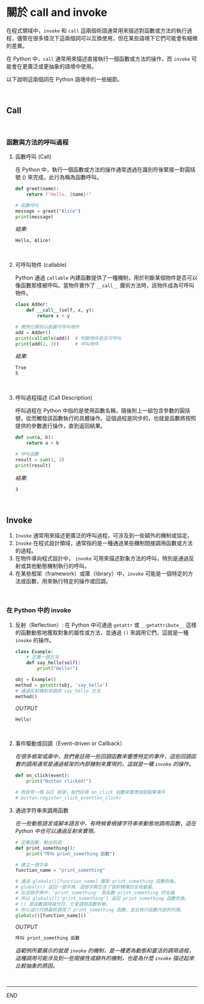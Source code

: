 # 關於 call and invoke

在程式領域中，`invoke` 和 `call` 這兩個術語通常用來描述對函數或方法的執行過程，儘管在很多情況下這兩個詞可以互換使用，但在某些語境下它們可能會有細微的差異。

在 Python 中，`call` 通常用來描述直接執行一個函數或方法的操作，而 `invoke` 可能會在更廣泛或更抽象的語境中使用。

以下說明這兩個詞在 Python 語境中的一些細節。

<br>

## Call

<br>

### 函數與方法的呼叫過程

1. 函數呼叫 (Call)

    在 Python 中，執行一個函數或方法的操作通常透過在識別符後緊接一對圓括號 () 來完成，此行為稱為函數呼叫。

    ```python
    def greet(name):
        return f"Hello, {name}!"

    # 函數呼叫
    message = greet("Alice")
    print(message)
    ```

    _結果_:

    ```bash
    Hello, Alice!
    ```

<br>

2. 可呼叫物件 (callable)

    Python 通過 `callable` 內建函數提供了一種機制，用於判斷某個物件是否可以像函數那樣被呼叫。當物件實作了 `__call__` 魔術方法時，該物件成為可呼叫物件。

    ```python
    class Adder:
        def __call__(self, x, y):
            return x + y

    # 實例化類別以創建可呼叫物件
    add = Adder()
    print(callable(add))  # 判斷物件是否可呼叫
    print(add(2, 3))      # 呼叫物件
    ```

    _結果_:

    ```bash
    True
    5
    ```

<br>

3. 呼叫過程描述 (Call Description)

    呼叫過程在 Python 中指的是使用函數名稱，隨後附上一組包含參數的圓括號，從而觸發該函數執行的具體操作。這個過程是同步的，也就是函數將按照提供的參數進行操作，直到返回結果。

    ```python
    def sum(a, b):
        return a + b

    # 呼叫函數
    result = sum(1, 2)
    print(result)
    ```

    _結果_:

    ```bash
    3
    ```

<br>

## Invoke

1. `Invoke` 通常用來描述更廣泛的呼叫過程，可涉及到一些額外的機制或協定。
2. `Invoke` 在程式設計領域，通常指的是一種通過某些機制間接調用函數或方法的過程。
3. 在物件導向程式設計中， `invoke` 可用來描述對象方法的呼叫，特別是通過反射或其他動態機制執行的呼叫。
4. 在某些框架（framework）或庫（library）中，`invoke` 可能是一個特定的方法或函數，用來執行特定的操作或回調。

<br>


### 在 Python 中的 invoke

1. 反射（Reflection）: 在 Python 中可通過 `getattr` 或 `__getattribute__` 這樣的函數動態地獲取對象的屬性或方法，並通過 `()` 來調用它們，這就是一種 `invoke` 的操作。

    ```python
    class Example:
        # 定義一個方法
        def say_hello(self):
            print("Hello!")

    obj = Example()
    method = getattr(obj, 'say_hello')
    # 通過反射機制來調用 say_hello 方法
    method()
    ```
    _OUTPUT_
    ```bash
    Hello!
    ```

<br>

2. 事件驅動或回調（Event-driven or Callback） 
   
   _在很多框架或庫中，我們會註冊一些回調函數來響應特定的事件，這些回調函數的調用通常是通過框架的內部機制來實現的，這就是一種 `invoke` 的操作。_

    ```python
    def on_click(event):
        print("Button clicked!")

    # 假設有一個 GUI 框架，我們註冊 on_click 函數來響應按鈕點擊事件
    # button.register_click_event(on_click)
    ```

3. 通過字符串來調用函數
   
   _在一些動態語言或腳本語言中，有時候會根據字符串來動態地調用函數，這在 Python 中也可以通過反射來實現。_

    ```python
    # 定義函數，輸出訊息
    def print_something():
        print("呼叫 print_something 函數")

    # 建立一個字串
    function_name = "print_something"

    # 通過 globals()[function_name] 獲取 print_something 函數對象。
    # globals() 返回一個字典，這個字典包含了當前模塊的全局變量。
    # 在這個字典中，'print_something' 是函數 print_something 的名稱
    # 所以 globals()['print_something'] 返回 print_something 函數對象。
    # () 是函數調用操作符，它會調用函數對象。
    # 所以這行代碼最終調用了 print_something 函數，並且執行函數內部的代碼。
    globals()[function_name]()
    ```
    _OUTPUT_
    ```python
    呼叫 print_something 函數
    ```

    _這範例所要展示的就是 `invoke` 的機制，是一種更為動態和靈活的調用過程，這種調用可能涉及到一些間接性或額外的機制，也是為什麼 `invoke` 描述起來比較抽象的原因。_


<br>

---

_END_